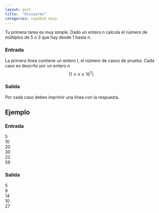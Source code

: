 ```yaml
---
layout: post
title:  "Divisores"
categories: cep2014 easy
---
```



Tu primera tarea es muy simple. Dado un entero _n_ calcula el número
de múltiplos de 5 o 3 que hay desde  1 hasta _n_.

### Entrada

La primera línea contiene un entero _t_, el número de casos de prueba.
Cada caso es descrito por un entero _n_ $$(1 \leq n \leq 10^7)$$

### Salida

Por cada caso debes imprimir una línea con la respuesta.

## Ejemplo

### Entrada
5  
10  
20  
30  
22  
59  

### Salida
5  
9  
14  
10  
27  
